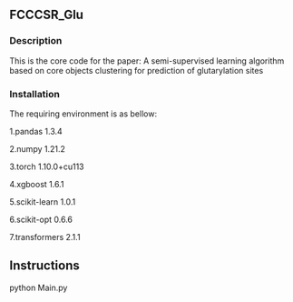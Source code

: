 ## FCCCSR_Glu
### Description
This is the core code for the paper: A semi-supervised learning algorithm based on core objects clustering for prediction of glutarylation sites
### Installation
The requiring environment is as bellow:

1.pandas 1.3.4

2.numpy                     1.21.2

3.torch                     1.10.0+cu113

4.xgboost                   1.6.1

5.scikit-learn              1.0.1

6.scikit-opt                0.6.6

7.transformers              2.1.1
## Instructions
python Main.py


